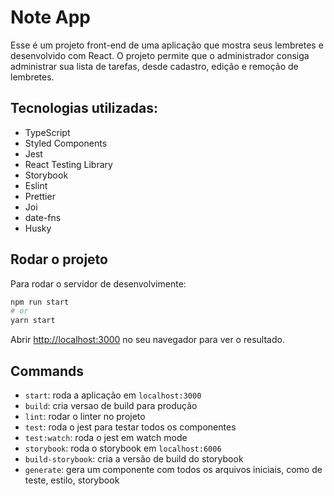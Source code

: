 # Note App

Esse é um projeto front-end de uma aplicação que mostra seus lembretes e desenvolvido com React. O projeto permite que o administrador consiga administrar sua lista de tarefas, desde cadastro, edição e remoção de lembretes.

## Tecnologias utilizadas:

- TypeScript
- Styled Components
- Jest
- React Testing Library
- Storybook
- Eslint
- Prettier
- Joi
- date-fns
- Husky

## Rodar o projeto

Para rodar o servidor de desenvolvimente:

```bash
npm run start
# or
yarn start
```

Abrir [http://localhost:3000](http://localhost:3000) no seu navegador para ver o resultado.

## Commands

- `start`: roda a aplicação em `localhost:3000`
- `build`: cria versao de build para produção
- `lint`: rodar o linter no projeto
- `test`: roda o jest para testar todos os componentes
- `test:watch`: roda o jest em watch mode
- `storybook`: roda o storybook em `localhost:6006`
- `build-storybook`: cria a versão de build do storybook
- `generate`: gera um componente com todos os arquivos iniciais, como de teste, estilo, storybook
